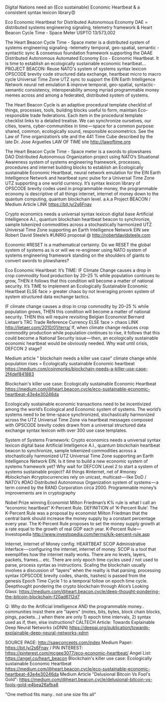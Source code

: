 Digital Nations need an (Eco sustainable) Economic Heartbeat & a consistent syntax lexicon library😍 

Eco Economic Heartbeat for Distributed Autonomous Economy DAE = distributed systems engineering  signaling, telemetry framework & Heart Beacon Cycle Time - Space Meter USPTO 13/573,002 

The Heart Beacon Cycle Time - Space meter is a distributed system of systems engineering signaling -telemetry temporal, geo-spatial, semantic - syntactic sync & consensus foundation framework supporting the DAAE Distributed Autonomous Automated Economy Eco - Economic Heartbeat. It is time to establish an ecologically sustainable economic heartbeat… PROJECT BEACON: Reuse NATO's system of systems syntax lexicon OPSCODE brevity code structured data exchange, heartbeat micro to macro cycle Universal Time Zone UTZ sync to support the EIN Earth Intelligence Network neural net emulation & improve temporal, geo-spatial, syntactic - semantic consistency, interoperability among myriad programmable money memes across and among a federated, distributed system of systems.

The Heart Beacon Cycle is an adaptive procedural template checklist of things, processes, tools, building blocks useful to form, maintain Eco-responsible trade federations. Each item in the procedural template checklist links to a detailed treatise. We can synchronize ourselves, our cities, towns, cyber-communities in time — space for a common purpose: shared, common, ecologically sound, responsible econometrics. See the Law of Time organization’s site and the 441 Time Cube described by the late Dr. Jose Arguelles LAW OF TIME site http://lawoftime.org

The Heart Beacon Cycle Time - Space meter is a swords to plowshares DAO Distributed Autonomous Organization project using NATO’s Situational Awareness system of systems engineering framework, processes, procedures and internet building blocks to establish an Ecologically sustainable Economic Heartbeat, neural network emulation for the EIN Earth Intelligence Network and heartbeat sync pulse for a Universal Time Zone UTZ supporting a one world currency. It’s syntax lexicon library of OPSCODE brevity codes used in programmable money, the programmable economy is descriptive of all things internet, internet of money down to the quantum computing, quantum blockchain level. a.k.a Project BEACON / Medium Article LINK https://bit.ly/2s6Fnav 

Crypto economics needs a universal syntax lexicon digital base Artificial Intelligence A.I., quantum blockchain heartbeat beacon to synchronize, sample tokenized commodities across a stochastically harmonized UTZ Universal Time Zone supporting an Earth Intelligence Network EIN see Robert David Steele’s #UNRIG proposal @ http://robertdavidsteele.com

Economic #RESET is a mathematical certainty. Do we RESET the global system of systems as is or will we re-engineer using NATO system of systems engineering framework standing on the shoulders of giants to convert swords to plowshares?

Eco Economic Heartbeat: It’s TIME: IF Climate Change causes a drop in crop commodity food production by 20–25 % while population continues to grow, THEN it follows that this condition will become a matter of national security. It’s TIME to implement an Ecologically Sustainable Economic Heartbeat ELSE face > greater chaos by not leveraging proven system of system structured data exchange tactics.

IF climate change causes a drop in crop commodity by 20–25 % while population grows, THEN this condition will become a matter of national security. THEN this will require revisiting Belgian Economist Bernard Lietaer’s TRC Trade Reference Currency ELSE face > chaos LINK http://lietaer.com/2010/01/terra/ If, when climate change reduces crop commodity production while population continues to rise, it follows that this could become a National Security issue — then, an ecologically sustainable economic heartbeat would be obviously needed. Why wait until crisis, DEFCON 2 stage?

Medium article " blockchain needs a killer use case" climate change while population rises = Ecologically sustainable Economic heartbeat https://medium.com/coinmonks/blockchain-needs-a-killer-use-case-2f4def841883

Blockchain's killer use case: Ecologically sustainable Economic Heartbeat https://medium.com/@heart.beacon.cycle/eco-sustainable-economic-heartbeat-43e4e30246da

Ecologically sustainable economic transactions need to be incentivized among the world’s Ecological and Economic system of systems. The world’s systems need to be time-space synchronized, stochastically harmonized across the UTZ Universal Time Zone via heartbeat messages composed with OPSCODE brevity codes drawn from a universal structured data exchange syntax lexicon with over 300 use case templates.

System of Systems Framework: Crypto economics needs a universal syntax lexicon digital base Artificial Intelligence A.I., quantum blockchain heartbeat beacon to synchronize, sample tokenized commodities across a stochastically harmonized UTZ Universal Time Zone supporting an Earth Intelligence Network EIN. Is it time to build a new economic system of systems framework yet? Why wait for DEFCON 
Level 2 to start a system of systems sustainable project? All things #internet, net of #money #blockchain #cryptocurrencies rely on unicast, multicast — like DoD / NATO’s #DAO Distributed Autonomous Organization system of systems — a term coined by the RAND Corporation circa 2000. Programmable money’s improvements are in cryptography

Nobel Prize winning Economist Milton Friedman’s K% rule is what I call an “economic heartbeat” K-Percent Rule. DEFINITION of ‘K-Percent Rule’. The K-Percent Rule was a proposal by economist Milton Friedman that the central bank should increase the money supply by a constant percentage every year. The K-Percent Rule proposes to set the money supply growth at a rate equal to the growth of real GDP each year. K-Percent Rule — Investopedia http://www.investopedia.com/terms/k/k-percent-rule.asp

Internet, Internet of Money config: HEARTBEAT SCOP Administrative Interface — configuring the internet, internet of money. SCOP is a tool that exemplifies how the internet really works. There are no levels, layers, packets, frames… etc. There are only epoch time cycles used / not used to parse, process syntax as instructions. Scaling the blockchain usually involves a discussion of “layers” when the reality is that parsing, processing syntax (OPSCODE brevity codes, shards, hashes) is passed from the genesis Epoch Time Cycle 1 to a temporal follow on epoch time cycle. Deepthought pondering the crypto blockchain through Alice’s Looking Glass: https://medium.com/@heart.beacon.cycle/deep-thought-pondering-the-bitcoin-blockchain-f20ad6112d7

Q: Why do the Artificial Intelligence AND the programmable money.. communities insist there are "layers" (motes, bits, bytes, block chain blocks, pings, packets...) when there are only 1) epoch time intervals, 2) syntax used as if, then, else instructions? CALTECH Article: Towards Explainable Deep Neural Networks (xDNN) https://deepai.org/publication/towards-explainable-deep-neural-networks-xdnn  

SOURCE PAGE: http://sawconcepts.com/index
Medium Paper: https://bit.ly/2s6Fnav / 
PIN INTEREST: https://pinterest.com/mcgee3077/eco-economic-heartbeat/
Angel List: https://angel.co/heart_beacon
Blockchain's killer use case: Ecologically sustainable Economic Heartbeat https://medium.com/@heart.beacon.cycle/eco-sustainable-economic-heartbeat-43e4e30246da
Medium Article "Delusional Bitcoin Vs Fool's Gold": https://medium.com/@heart.beacon.cycle/delusional-bitcoin-vs-fools-gold-e4bea26afba8

"One method fits many.. not one size fits all"
